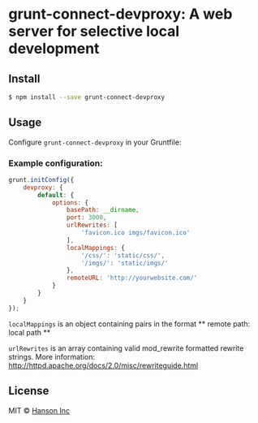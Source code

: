 # grunt-connect-devproxy: A web server for selective local development

## Install

```sh
$ npm install --save grunt-connect-devproxy
```

## Usage

Configure `grunt-connect-devproxy` in your Gruntfile:

### Example configuration:
```js
grunt.initConfig({
	devproxy: {
		default: {
			options: {
				basePath: __dirname,
				port: 3000,
				urlRewrites: [
					'favicon.ico imgs/favicon.ico'
				],
				localMappings: {
					'/css/': 'static/css/',
					'/imgs/': 'static/imgs/'
				},
				remoteURL: 'http://yourwebsite.com/'
			}
		}
	}
});
```

`localMappings` is an object containing pairs in the format ** remote path: local path **
 
 `urlRewrites` is an array containing valid mod_rewrite formatted rewrite strings. More information: <http://httpd.apache.org/docs/2.0/misc/rewriteguide.html>

## License

MIT © [Hanson Inc](http://hansoninc.com)


